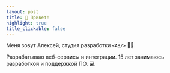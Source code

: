 ```yaml
---
layout: post
title: 👋 Привет!
highlight: true
title_clickable: false
---
```


Меня зовут Алексей, студия разработки `<AB/>` 👨‍💻

Разрабатываю веб-сервисы и интеграции. 15 лет занимаюсь разработкой и поддержкой ПО. 💻
